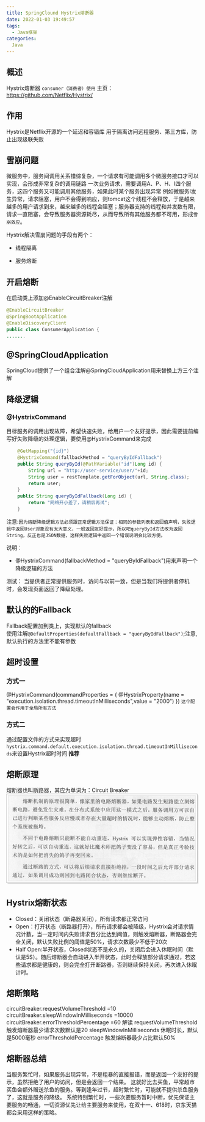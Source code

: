 ```yaml
---
title: SpringClound Hystrix熔断器
date: 2022-01-03 19:49:57
tags:
  - Java框架
categories:
  Java
---
```


## 概述
Hystrix熔断器
`consumer（消费者）使用`
主页：https://github.com/Netflix/Hystrix/

## 作用
Hystrix是Netflix开源的一个延迟和容错库
用于隔离访问远程服务、第三方库，防止出现级联失败


## 雪崩问题
微服务中，服务间调用关系错综复杂，一个请求有可能调用多个微服务接口才可以实现，会形成非常复杂的调用链路
一次业务请求，需要调用A、P、H、I四个服务，这四个服务又可能调用其他服务，如果此时某个服务出现异常
例如微服务I发生异常，请求阻塞，用户不会得到响应，则tomcat这个线程不会释放，于是越来越多的用户请求到来，越来越多的线程会阻塞；服务器支持的线程和并发数有限，请求一直阻塞，会导致服务器资源耗尽，从而导致所有其他服务都不可用，形成`雪崩效应`。

Hystrix解决雪崩问题的手段有两个：

- 线程隔离

- 服务熔断


## 开启熔断
在启动类上添加@EnableCircuitBreaker注解
``` Java
@EnableCircuitBreaker
@SpringBootApplication
@EnableDiscoveryClient
public class ConsumerApplication {
.......
```
## @SpringCloudApplication
SpringCloud提供了一个组合注解@SpringCloudApplication用来替换上方三个注解


## 降级逻辑

### @HystrixCommand
目标服务的调用出现故障，希望快速失败，给用户一个友好提示，因此需要提前编写好失败降级的处理逻辑，要使用@HystrixCommand来完成

```java
    @GetMapping("{id}")
    @HystrixCommand(fallbackMethod = "queryByIdFallback")
    public String queryById(@PathVariable("id")Long id) {
        String url = "http://user-service/user/"+id;
        String user = restTemplate.getForObject(url, String.class);
        return user;
    }
    public String queryByIdFallback(Long id) {
        return "网络开小差了，请稍后再试";
    }
```

注意:`因为熔断降级逻辑方法必须跟正常逻辑方法保证：相同的参数列表和返回值声明，失败逻辑中返回User对象没有太大意义，一般返回友好提示，所以吧queryById方法改为返回String，反正也是JSON数据，这样失败逻辑中返回一个错误说明会比较方便。`

说明：
- @HystrixCommand(fallbackMethod = "queryByIdFallback")用来声明一个降级逻辑的方法

测试：
  当提供者正常提供服务时，访问与以前一致，但是当我们将提供者停机时，会发现页面返回了降级处理。

## 默认的的Fallback
Fallback配置加到类上，实现默认的fallback  
使用注解`@DefaultProperties(defaultFallback = "queryByIdFallback")`;注意,默认执行的方法里不能有参数

## 超时设置
### 方式一
@HystrixCommand(commandProperties = {
            @HystrixProperty(name = "execution.isolation.thread.timeoutInMilliseconds",value = "2000")
    })
`这个配置会作用于全局所有方法`
### 方式二
通过配置文件的方式来实现超时
`hystrix.command.default.execution.isolation.thread.timeoutInMilliseconds`来设置Hystrix超时时间
**推荐**

## 熔断原理
熔断器也叫断路器，其应为单词为：Circuit Breaker
![1525658640314](1525658640314-1565099920556.png)

## Hystrix熔断状态
- Closed：关闭状态（断路器关闭），所有请求都正常访问
- Open：打开状态（断路器打开），所有请求都会被降级，Hystrix会对请求情况计数，当一定时间内失败请求百分比达到阈值，则触发熔断器，断路器会完全关闭，默认失败比例的阈值是50%，请求次数最少不低于20次
- Half Open:半开状态，Closed状态不是永久的，关闭后会进入休眠时间（默认是5S）。随后熔断器会自动进入半开状态，此时会释放部分请求通过，若这些请求都是健康的，则会完全打开断路器，否则继续保持关闭，再次进入休眠计时。


## 熔断策略

circuitBreaker.requestVolumeThreshold =10 
circuitBreaker.sleepWindowInMilliseconds =10000 
circuitBreaker.errorThresholdPercentage =60 
解读
requestVolumeThreshold  触发熔断器最少请求次数默认是20
sleepWindowInMilliseconds   休眠时长，默认是5000毫秒
errorThresholdPercentage  触发熔断器最少占比默认50%

## 熔断器总结
当服务繁忙时，如果服务出现异常，不是粗暴的直接报错，而是返回一个友好的提示，虽然拒绝了用户的访问，但是会返回一个结果。
这就好比去买鱼，平常超市买鱼会额外赠送杀鱼的服务。等到逢年过节，超时繁忙时，可能就不提供杀鱼服务了，这就是服务的降级。
系统特别繁忙时，一些次要服务暂时中断，优先保证主要服务的畅通，一切资源优先让给主要服务来使用，在双十一、618时，京东天猫都会采用这样的策略。
